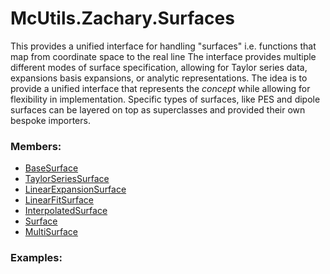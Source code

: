 # <a id="McUtils.Zachary.Surfaces">McUtils.Zachary.Surfaces</a>
    
This provides a unified interface for handling "surfaces" i.e. functions that map from coordinate space to the real line
The interface provides multiple different modes of surface specification, allowing for Taylor series data,
expansions basis expansions, or analytic representations.
The idea is to provide a unified interface that represents the _concept_ while allowing for flexibility in implementation.
Specific types of surfaces, like PES and dipole surfaces can be layered on top as superclasses and provided their own bespoke importers.

### Members:

  - [BaseSurface](Surfaces/BaseSurface/BaseSurface.md)
  - [TaylorSeriesSurface](Surfaces/BaseSurface/TaylorSeriesSurface.md)
  - [LinearExpansionSurface](Surfaces/BaseSurface/LinearExpansionSurface.md)
  - [LinearFitSurface](Surfaces/BaseSurface/LinearFitSurface.md)
  - [InterpolatedSurface](Surfaces/BaseSurface/InterpolatedSurface.md)
  - [Surface](Surfaces/Surface/Surface.md)
  - [MultiSurface](Surfaces/Surface/MultiSurface.md)

### Examples:

